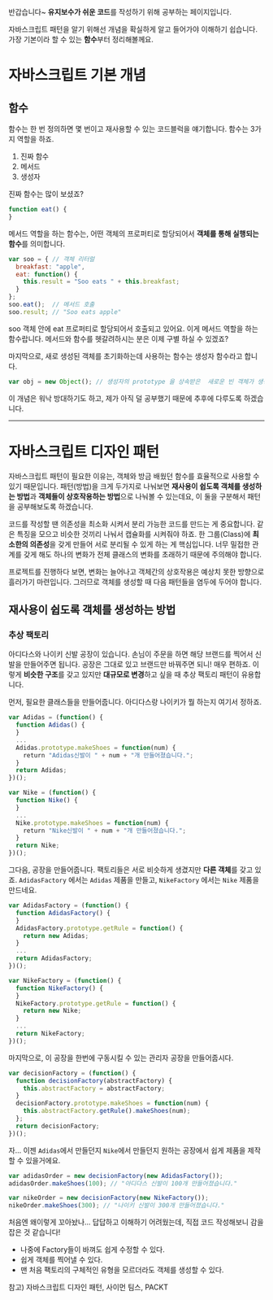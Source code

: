 반갑습니다~
**유지보수가 쉬운 코드**를 작성하기 위해 공부하는 페이지입니다.

자바스크립트 패턴을 알기 위해선 개념을 확실하게 알고 들어가야 이해하기 쉽습니다. 가장 기본이라 할 수 있는 **함수**부터 정리해볼께요.

# 자바스크립트 기본 개념
## 함수
함수는 한 번 정의하면 몇 번이고 재사용할 수 있는 코드블럭을 얘기합니다.
함수는 3가지 역할을 하죠.
1) 진짜 함수
2) 메서드
3) 생성자

진짜 함수는 많이 보셨죠?
```javascript
function eat() {
}
```

메서드 역할을 하는 함수는, 어떤 객체의 프로퍼티로 할당되어서 **객체를 통해 실행되는 함수**를 의미합니다.
```javascript
var soo = { // 객체 리터럴
  breakfast: "apple",
  eat: function() {
    this.result = "Soo eats " + this.breakfast;
  }
};
soo.eat();  // 메서드 호출
soo.result; // "Soo eats apple"
```
soo 객체 안에 eat 프로퍼티로 할당되어서 호출되고 있어요. 이게 메서드 역할을 하는 함수랍니다. 메서드와 함수를 헷갈려하시는 분은 이제 구별 하실 수 있겠죠?

마지막으로, 새로 생성된 객체를 초기화하는데 사용하는 함수는 생성자 함수라고 합니다.
```javascript
var obj = new Object(); // 생성자의 prototype 을 상속받은  새로운 빈 객체가 생성된다.
```
이 개념은 워낙 방대하기도 하고, 제가 아직 덜 공부했기 때문에 추후에 다루도록 하겠습니다.

---

# 자바스크립트 디자인 패턴

자바스크립트 패턴이 필요한 이유는, 객체와 방금 배웠던 함수를 효율적으로 사용할 수 있기 때문입니다. 패턴(방법)을 크게 두가지로 나눠보면 
**재사용이 쉽도록 객체를 생성하는 방법**과 **객체들이 상호작용하는 방법**으로 나눠볼 수 있는데요, 이 둘을 구분해서 패턴을 공부해보도록 하겠습니다.

코드를 작성할 땐 의존성을 최소화 시켜서 분리 가능한 코드를 만드는 게 중요합니다. 같은 특징을 모으고 비슷한 것끼리 나눠서 캡슐화를 시켜줘야 하죠. 
한 그룹(Class)에 **최소한의 의존성**을 갖게 만들어 서로 분리될 수 있게 하는 게 핵심입니다. 너무 밀접한 관계를 갖게 해도 하나의 변화가 전체 클래스의 변화를 초래하기 때문에 주의해야 합니다.

프로젝트를 진행하다 보면, 변화는 늘어나고 객체간의 상호작용은 예상치 못한 방향으로 흘러가기 마련입니다.
그러므로 객체를 생성할 때 다음 패턴들을 염두에 두어야 합니다.

## 재사용이 쉽도록 객체를 생성하는 방법

### 추상 팩토리

아디다스와 나이키 신발 공장이 있습니다. 손님이 주문을 하면 해당 브랜드를 찍어서 신발을 만들어주면 됩니다. 
공장은 그대로 있고 브랜드만 바꿔주면 되니! 매우 편하죠. 이렇게 **비슷한 구조**를 갖고 있지만 **대규모로 변경**하고 싶을 때 추상 팩토리 패턴이 유용합니다. 

먼저, 필요한 클래스들을 만들어줍니다. 아디다스랑 나이키가 뭘 하는지 여기서 정하죠.

```javascript
var Adidas = (function() {
  function Adidas() {
  }
  ...
  Adidas.prototype.makeShoes = function(num) {
    return "Adidas신발이 " + num + "개 만들어졌습니다.";
  }
  return Adidas;
})();

var Nike = (function() {
  function Nike() {
  }
  ...
  Nike.prototype.makeShoes = function(num) {
    return "Nike신발이 " + num + "개 만들어졌습니다.";
  }
  return Nike;
})();
```

그다음, 공장을 만들어줍니다. 팩토리들은 서로 비슷하게 생겼지만 **다른 객체**를 갖고 있죠. `AdidasFactory` 에서는 `Adidas` 제품을 만들고, 
`NikeFactory` 에서는 `Nike` 제품을 만드네요.

```javascript
var AdidasFactory = (function() {
  function AdidasFactory() {
  }
  AdidasFactory.prototype.getRule = function() {
    return new Adidas;
  }
  ...
  return AdidasFactory;
})();

var NikeFactory = (function() {
  function NikeFactory() {
  }
  NikeFactory.prototype.getRule = function() {
    return new Nike;
  }
  ...
  return NikeFactory;
})();
```

마지막으로, 이 공장을 한번에 구동시킬 수 있는 관리자 공장을 만들어줍시다.

```javascript
var decisionFactory = (function() {
  function decisionFactory(abstractFactory) {
    this.abstractFactory = abstractFactory;
  }
  decisionFactory.prototype.makeShoes = function(num) {
    this.abstractFactory.getRule().makeShoes(num);
  };
  return decisionFactory;
})();
```

자... 이젠 `Adidas`에서 만들던지 `Nike`에서 만들던지 원하는 공장에서 쉽게 제품을 제작할 수 있을거에요.

```javascript
var adidasOrder = new decisionFactory(new AdidasFactory());
adidasOrder.makeShoes(100); // "아디다스 신발이 100개 만들어졌습니다."

var nikeOrder = new decisionFactory(new NikeFactory());
nikeOrder.makeShoes(300); // "나이키 신발이 300개 만들어졌습니다."
```

처음엔 왜이렇게 꼬아놨나... 답답하고 이해하기 어려웠는데, 직접 코드 작성해보니 감을 잡은 것 같습니다!

- 나중에 Factory들이 바껴도 쉽게 수정할 수 있다. 
- 쉽게 객체를 찍어낼 수 있다.
- 맨 처음 팩토리의 구체적인 유형을 모르더라도 객체를 생성할 수 있다.


참고) 자바스크립트 디자인 패턴, 사이먼 팀스, PACKT

